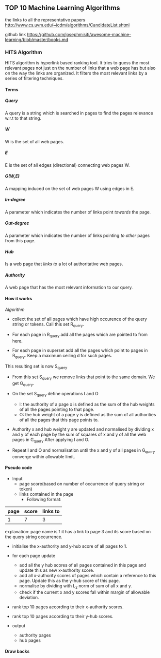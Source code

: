 ## TOP 10 Machine Learning Algorithms

the links to all the representative papers
http://www.cs.uvm.edu/~icdm/algorithms/CandidateList.shtml

github link
https://github.com/josephmisiti/awesome-machine-learning/blob/master/books.md

### HITS Algorithm

HITS algorithm is hyperlink based ranking tool. It tries to guess the
most relevant pages not just on the number of links that a web page has
but also on the way the links are organized. It filters the most
relevant links by a series of filtering techniques. 

#### Terms

##### _Query_ 
A query is  a string which is searched in pages to find the pages
relevance w.r.t to that string.

##### _W_
W is the set of all web pages.

##### _E_
E is the set of all edges (directional) connecting web pages W.

##### _G(W,E)_
A mapping induced on the set of web pages W using edges in E.

##### _In-degree_
A parameter which indicates the number of links point *towards* the
page.

##### _Out-degree_
A parameter which indicates the number of links pointing *to other*
pages from this page.

##### _Hub_
Is a web page that *links to* a lot of authoritative web pages.

##### _Authority_
A web page that has the most relevant information to our query.

#### How it works

*Algorithm*
- collect the set of all pages which have high occurence of  the query
  string or tokens. Call this set R<sub>query</sub>.

- For each page in R<sub>query</sub> add all the pages which are pointed
  to from here.

- For each page in superset add all the pages which point to
  pages in R<sub>query</sub>. Keep a maximum ceiling d for such pages.

This resulting set is now S<sub>query</sub>

- From this set S<sub>query</sub> we remove links that point to the same
domain. We get G<sub>query</sub>.

- On the set S<sub>query</sub> define operations  &#921; and &#927; 
	- &#921;:
    the authority of a page x is defined as the sum of the hub weights
    of all the pages pointing to that page.
	- &#927;:
    the hub weight of a page y is defined as the sum of all authorities
    of all the pages that this page points to.

- Authority x and hub weight y are  updated and normalised by dividing x
and y of each page by the sum of squares of x and y of all the web pages
in G<sub>query</sub> After applying &#921; and &#927;.
- Repeat &#921; and &#927; and normalisation until the x and y of all
  pages in G<sub>query</sub> converge within allowable limit.

#### Pseudo code
- Input
	- page score(based on number of occurrence of query string or
	  token)
	- links contained in the page
	   -  Following format:


|page |score |links to |
|-|-|-|
|1|7|3|

explanation: page name is 1 it has a link to page 3 and its score based
on the query string occurrence.

- initialise the x-authority and y-hub score of all pages to 1.
- for each page update
	- add all the y hub scores of all pages contained  in this page
	  and update this as new x-authority score.
	- add all x-authority scores of pages which contain a reference
	  to this page. Update this as the y-hub score of this page.
	- normalise by dividing with L<sub>2</sub> norm of sum of all x
	  and y.
	- check if the current x and y scores fall within margin of
	  allowable deviation.

- rank top 10 pages according to their x-authority scores.

- rank top 10 pages according to their y-hub scores.

- output
	- authority pages
	- hub pages

    

#### Draw backs
